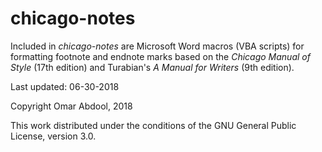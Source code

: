 # chicago-notes

Included in *chicago-notes* are Microsoft Word macros (VBA scripts) for formatting footnote and endnote marks based on the *Chicago Manual of Style* (17th edition) and Turabian's *A Manual for Writers* (9th edition).


Last updated: 06-30-2018

Copyright Omar Abdool, 2018

This work distributed under the conditions of the GNU General Public License, version 3.0.

